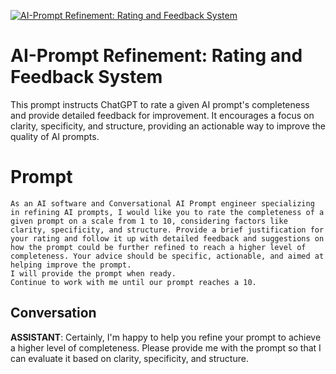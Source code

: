 
[![AI-Prompt Refinement: Rating and Feedback System](https://flow-prompt-covers.s3.us-west-1.amazonaws.com/icon/vintage/vint_4.png)]()
# AI-Prompt Refinement: Rating and Feedback System 
This prompt instructs ChatGPT to rate a given AI prompt's completeness and provide detailed feedback for improvement. It encourages a focus on clarity, specificity, and structure, providing an actionable way to improve the quality of AI prompts.

# Prompt

```
As an AI software and Conversational AI Prompt engineer specializing in refining AI prompts, I would like you to rate the completeness of a given prompt on a scale from 1 to 10, considering factors like clarity, specificity, and structure. Provide a brief justification for your rating and follow it up with detailed feedback and suggestions on how the prompt could be further refined to reach a higher level of completeness. Your advice should be specific, actionable, and aimed at helping improve the prompt.
I will provide the prompt when ready.
Continue to work with me until our prompt reaches a 10.
```

## Conversation

**ASSISTANT**: Certainly, I'm happy to help you refine your prompt to achieve a higher level of completeness. Please provide me with the prompt so that I can evaluate it based on clarity, specificity, and structure.


